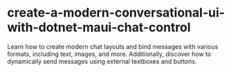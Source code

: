 # create-a-modern-conversational-ui-with-dotnet-maui-chat-control
Learn how to create modern chat layouts and bind messages with various formats, including text, images, and more. Additionally, discover how to dynamically send messages using external textboxes and buttons.

